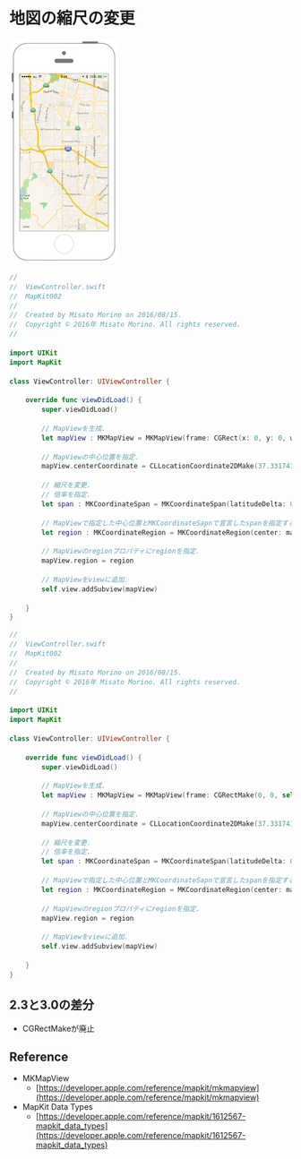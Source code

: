 # 地図の縮尺の変更

![Preview mapkit002](img/mapkit002.png)

```swift fct_label="Swift 4.x/Swift 3.x"
//
//  ViewController.swift
//  MapKit002
//
//  Created by Misato Morino on 2016/08/15.
//  Copyright © 2016年 Misato Morino. All rights reserved.
//

import UIKit
import MapKit

class ViewController: UIViewController {
    
    override func viewDidLoad() {
        super.viewDidLoad()
        
        // MapViewを生成.
        let mapView : MKMapView = MKMapView(frame: CGRect(x: 0, y: 0, width: self.view.frame.size.width, height: self.view.frame.size.height))
        
        // MapViewの中心位置を指定.
        mapView.centerCoordinate = CLLocationCoordinate2DMake(37.331741, -122.030333)
        
        // 縮尺を変更.
        // 倍率を指定.
        let span : MKCoordinateSpan = MKCoordinateSpan(latitudeDelta: 0.1, longitudeDelta: 0.1)
        
        // MapViewで指定した中心位置とMKCoordinateSapnで宣言したspanを指定する.
        let region : MKCoordinateRegion = MKCoordinateRegion(center: mapView.centerCoordinate, span: span)
        
        // MapViewのregionプロパティにregionを指定.
        mapView.region = region
        
        // MapViewをviewに追加.
        self.view.addSubview(mapView)
        
    } 
}
```

```swift fct_label="Swift 2.3"
//
//  ViewController.swift
//  MapKit002
//
//  Created by Misato Morino on 2016/08/15.
//  Copyright © 2016年 Misato Morino. All rights reserved.
//

import UIKit
import MapKit

class ViewController: UIViewController {
    
    override func viewDidLoad() {
        super.viewDidLoad()
        
        // MapViewを生成.
        let mapView : MKMapView = MKMapView(frame: CGRectMake(0, 0, self.view.frame.size.width, self.view.frame.size.height))
        
        // MapViewの中心位置を指定.
        mapView.centerCoordinate = CLLocationCoordinate2DMake(37.331741, -122.030333)
        
        // 縮尺を変更.
        // 倍率を指定.
        let span : MKCoordinateSpan = MKCoordinateSpan(latitudeDelta: 0.1, longitudeDelta: 0.1)
        
        // MapViewで指定した中心位置とMKCoordinateSapnで宣言したspanを指定する.
        let region : MKCoordinateRegion = MKCoordinateRegion(center: mapView.centerCoordinate, span: span)
        
        // MapViewのregionプロパティにregionを指定.
        mapView.region = region
        
        // MapViewをviewに追加.
        self.view.addSubview(mapView)
        
    } 
}
```

## 2.3と3.0の差分

* CGRectMakeが廃止

## Reference
* MKMapView
    * [https://developer.apple.com/reference/mapkit/mkmapview](https://developer.apple.com/reference/mapkit/mkmapview)
* MapKit Data Types
    * [https://developer.apple.com/reference/mapkit/1612567-mapkit_data_types](https://developer.apple.com/reference/mapkit/1612567-mapkit_data_types)
